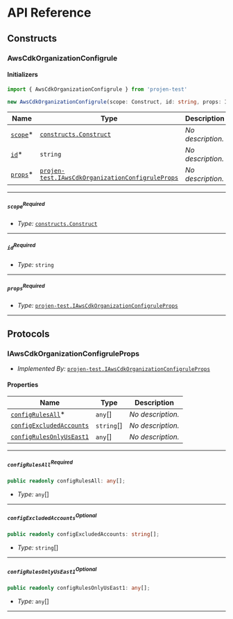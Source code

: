 # API Reference <a name="API Reference" id="api-reference"></a>

## Constructs <a name="Constructs" id="constructs"></a>

### AwsCdkOrganizationConfigrule <a name="projen-test.AwsCdkOrganizationConfigrule" id="projentestawscdkorganizationconfigrule"></a>

#### Initializers <a name="projen-test.AwsCdkOrganizationConfigrule.Initializer" id="projentestawscdkorganizationconfigruleinitializer"></a>

```typescript
import { AwsCdkOrganizationConfigrule } from 'projen-test'

new AwsCdkOrganizationConfigrule(scope: Construct, id: string, props: IAwsCdkOrganizationConfigruleProps)
```

| **Name** | **Type** | **Description** |
| --- | --- | --- |
| [`scope`](#projentestawscdkorganizationconfigruleparameterscope)<span title="Required">*</span> | [`constructs.Construct`](#constructs.Construct) | *No description.* |
| [`id`](#projentestawscdkorganizationconfigruleparameterid)<span title="Required">*</span> | `string` | *No description.* |
| [`props`](#projentestawscdkorganizationconfigruleparameterprops)<span title="Required">*</span> | [`projen-test.IAwsCdkOrganizationConfigruleProps`](#projen-test.IAwsCdkOrganizationConfigruleProps) | *No description.* |

---

##### `scope`<sup>Required</sup> <a name="projen-test.AwsCdkOrganizationConfigrule.parameter.scope" id="projentestawscdkorganizationconfigruleparameterscope"></a>

- *Type:* [`constructs.Construct`](#constructs.Construct)

---

##### `id`<sup>Required</sup> <a name="projen-test.AwsCdkOrganizationConfigrule.parameter.id" id="projentestawscdkorganizationconfigruleparameterid"></a>

- *Type:* `string`

---

##### `props`<sup>Required</sup> <a name="projen-test.AwsCdkOrganizationConfigrule.parameter.props" id="projentestawscdkorganizationconfigruleparameterprops"></a>

- *Type:* [`projen-test.IAwsCdkOrganizationConfigruleProps`](#projen-test.IAwsCdkOrganizationConfigruleProps)

---







## Protocols <a name="Protocols" id="protocols"></a>

### IAwsCdkOrganizationConfigruleProps <a name="projen-test.IAwsCdkOrganizationConfigruleProps" id="projentestiawscdkorganizationconfigruleprops"></a>

- *Implemented By:* [`projen-test.IAwsCdkOrganizationConfigruleProps`](#projen-test.IAwsCdkOrganizationConfigruleProps)


#### Properties <a name="Properties" id="properties"></a>

| **Name** | **Type** | **Description** |
| --- | --- | --- |
| [`configRulesAll`](#projentestiawscdkorganizationconfigrulepropspropertyconfigrulesall)<span title="Required">*</span> | `any`[] | *No description.* |
| [`configExcludedAccounts`](#projentestiawscdkorganizationconfigrulepropspropertyconfigexcludedaccounts) | `string`[] | *No description.* |
| [`configRulesOnlyUsEast1`](#projentestiawscdkorganizationconfigrulepropspropertyconfigrulesonlyuseast1) | `any`[] | *No description.* |

---

##### `configRulesAll`<sup>Required</sup> <a name="projen-test.IAwsCdkOrganizationConfigruleProps.property.configRulesAll" id="projentestiawscdkorganizationconfigrulepropspropertyconfigrulesall"></a>

```typescript
public readonly configRulesAll: any[];
```

- *Type:* `any`[]

---

##### `configExcludedAccounts`<sup>Optional</sup> <a name="projen-test.IAwsCdkOrganizationConfigruleProps.property.configExcludedAccounts" id="projentestiawscdkorganizationconfigrulepropspropertyconfigexcludedaccounts"></a>

```typescript
public readonly configExcludedAccounts: string[];
```

- *Type:* `string`[]

---

##### `configRulesOnlyUsEast1`<sup>Optional</sup> <a name="projen-test.IAwsCdkOrganizationConfigruleProps.property.configRulesOnlyUsEast1" id="projentestiawscdkorganizationconfigrulepropspropertyconfigrulesonlyuseast1"></a>

```typescript
public readonly configRulesOnlyUsEast1: any[];
```

- *Type:* `any`[]

---

